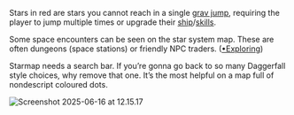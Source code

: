 Stars in red are stars you cannot reach in a single [grav jump](Travelling.md), requiring the player to jump multiple times or upgrade their [ship](Ship_Building.md)/[skills](Progression.md).

Some space encounters can be seen on the star system map. These are often dungeons (space stations) or friendly NPC traders. ([•Exploring](•Exploring.md))

Starmap needs a search bar. If you’re gonna go back to so many Daggerfall style choices, why remove that one. It’s the most helpful on a map full of nondescript coloured dots.

![Screenshot 2025-06-16 at 12.15.17](Screenshot-2025-06-16-at-12.15.17.png)